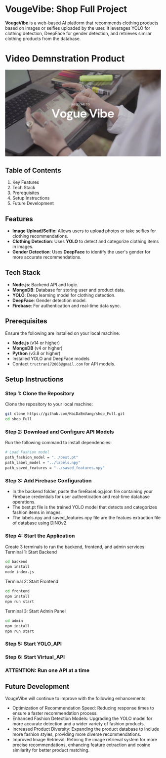 # VougeVibe: Shop Full Project

**VougeVibe** is a web-based AI platform that recommends clothing products based on images or selfies uploaded by the user. It leverages YOLO for clothing detection, DeepFace for gender detection, and retrieves similar clothing products from the database.

# Video Demnstration Product

[![Xem Video](ImageDemo.png)](https://drive.google.com/file/d/1sC3hdJnYSufe2puGlik3KEoCqhFhrz6C/view?usp=drive_link)

## Table of Contents
1. Key Features
2. Tech Stack
3. Prerequisites
4. Setup Instructions
5. Future Development

## Features
- **Image Upload/Selfie**: Allows users to upload photos or take selfies for clothing recommendations.
- **Clothing Detection**: Uses **YOLO** to detect and categorize clothing items in images.
- **Gender Detection**: Uses **DeepFace** to identify the user's gender for more accurate recommendations.

## Tech Stack
- **Node.js**: Backend API and logic.
- **MongoDB**: Database for storing user and product data.
- **YOLO**: Deep learning model for clothing detection.
- **DeepFace**: Gender detection model.
- **Firebase**: For authentication and real-time data sync.
  
## Prerequisites
Ensure the following are installed on your local machine:
- **Node.js** (v14 or higher)
- **MongoDB** (v4 or higher)
- **Python** (v3.8 or higher)
- Installed YOLO and DeepFace models
- Contact `tructran172003@gmail.com` for API models.

## Setup Instructions

### Step 1: Clone the Repository
Clone the repository to your local machine:
```bash
git clone https://github.com/HaiDaEmVang/shop_Full.git
cd shop_Full
```

### Step 2: Download and Configure API Models
Run the following command to install dependencies:
```bash
# Load Fashion model
path_fashion_model = "../best.pt"  
path_label_model = "../labels.npy"  
path_saved_features = "../saved_features.npy"
```


### Step 3: Add Firebase Configuration
- In the backend folder, paste the fireBaseLog.json file containing your Firebase credentials for user authentication and real-time database operations.
- The best.pt file is the trained YOLO model that detects and categorizes fashion items in images.
- The labels.npy and saved_features.npy file are the featues extraction file of database using DINOv2.

### Step 4: Start the Application
Create 3 terminals to run the backend, frontend, and admin services:
Terminal 1: Start Backend
```bash
cd backend
npm install
node index.js
```
Terminal 2: Start Frontend
```bash
cd frontend
npm install
npm run start
```
Terminal 3: Start Admin Panel
```bash
cd admin
npm install
npm run start
```

### Step 5: Start YOLO_API
### Step 6: Start Virtual_API
### ATTENTION: Run one API at a time
## Future Development
VougeVibe will continue to improve with the following enhancements:
* Optimization of Recommendation Speed: Reducing response times to ensure a faster recommendation process.
* Enhanced Fashion Detection Models: Upgrading the YOLO model for more accurate detection and a wider variety of fashion products.
* Increased Product Diversity: Expanding the product database to include more fashion styles, providing more diverse recommendations.
* Improved Image Retrieval: Refining the image retrieval system for more precise recommendations, enhancing feature extraction and cosine similarity for better product matching.

